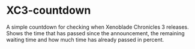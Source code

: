# XC3-countdown

A simple countdown for checking when Xenoblade Chronicles 3 releases.
Shows the time that has passed since the announcement, the remaining waiting time and how much time has already passed in percent.
